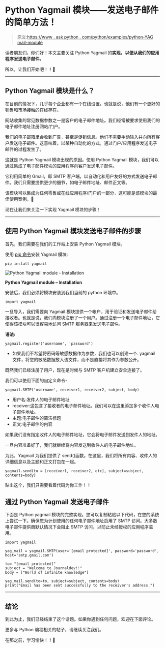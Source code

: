 # Python Yagmail 模块——发送电子邮件的简单方法！

> 原文:[https://www . ask python . com/python/examples/python-YAG mail-module](https://www.askpython.com/python/examples/python-yagmail-module)

读者朋友们，你们好！本文主要关注 Python Yagmail 的**实现，以便从我们的应用程序发送电子邮件。**

所以，让我们开始吧！！🙂

* * *

## Python Yagmail 模块是什么？

在目前的情况下，几乎每个企业都有一个在线设置。也就是说，他们有一个更好的销售和市场接触的在线存在。

网站收集的常见数据参数之一是客户的电子邮件地址。我们经常被要求使用我们的电子邮件地址注册网站/门户。

我们的电子邮箱里会收到广告，甚至是促销信息。他们不需要手动输入并向所有客户发送电子邮件。这意味着，以某种自动化的方式，通过门户/应用程序发送电子邮件的过程发生了。

这就是 Python Yagmail 模块出现的原因。使用 Python Yagmail 模块，我们可以通过集成了电子邮件模块的应用程序向客户发送电子邮件。

它利用简单的 Gmail，即 SMTP 客户端，以自动化和用户友好的方式发送电子邮件。我们只需要提供更少的细节，如电子邮件地址、邮件正文等。

该模块可以集成为任何零售或在线应用程序/门户的一部分，这可能是该模块的最佳使用案例。🙂

现在让我们来关注一下实现 Yagmail 模块的步骤！

* * *

## 使用 Python Yagmail 模块发送电子邮件的步骤

首先，我们需要在我们的工作站上安装 Python Yagmail 模块。

使用 [pip 命令](https://www.askpython.com/python-modules/python-pip)安装 Yagmail 模块:

```
pip install yagmail

```

![Python Yagmail module - Installation](../Images/fb69173ec7e957b9ce5d9ac1b46b308f.png)

**Python Yagmail module – Installation**

安装后，我们必须将模块安装到我们当前的 python 环境中。

```
import yagmail

```

一旦导入，我们需要向 Yagmail 模块提供一个帐户，用于验证和发送电子邮件给接收者。也就是说，我们向模块注册了一个用户。通过注册一个电子邮件地址，它使得该模块可以很容易地访问 SMTP 服务器来发送电子邮件。

**语法:**

```
yagmail.register('username', 'password')

```

*   如果我们不希望将密码等敏感数据作为参数，我们也可以创建一个. yagmail 文件，将您的敏感数据放入该文件，而不是直接将其作为参数公开。

既然我们已经注册了用户，现在是时候与 SMTP 客户机建立安全连接了。

我们可以使用下面的自定义命令-

```
yagmail.SMTP('username', receiver1, receiver2, subject, body)

```

*   用户名:发件人的电子邮件地址
*   receiver:这包含了接收者的电子邮件地址。我们可以在这里添加多个收件人电子邮件地址。
*   主题:电子邮件的简洁标题
*   正文:电子邮件的内容

如果我们没有指定收件人的电子邮件地址，它会将电子邮件发送到发件人的地址。

一旦内容准备好了，我们就继续将内容发送到收件人的电子邮件地址。

为此，Yagmail 为我们提供了 send()函数。在这里，我们将所有内容、收件人的详细信息以及主题和正文打包在一起。

```
yagmail.send(to = [receiver1, receiver2, etc], subject=subject, contents=body)

```

贴出这个，我们只需要看着代码为你工作！！

## 通过 Python Yagmail 发送电子邮件

下面是 Python yagmail 模块的完整实现。您可以复制粘贴以下代码，在您的系统上尝试一下。确保您为计划使用的任何电子邮件地址启用了 SMTP 访问。大多数电子邮件提供商默认情况下会阻止 SMTP 访问，以防止未经授权的应用程序滥用。

```
import yagmail

yag_mail = yagmail.SMTP(user='[email protected]', password='password', host='smtp.gmail.com')

to= "[email protected]"
subject = "Welcome to Journaldev!!"
body = ["World of infinite knowledge"]

yag_mail.send(to=to, subject=subject, contents=body)
print("Email has been sent successfully to the receiver's address.")

```

* * *

## 结论

到此为止，我们已经结束了这个话题。如果你遇到任何问题，欢迎在下面评论。

更多与 Python 编程相关的帖子，请继续关注我们。

在那之前，学习愉快！！🙂